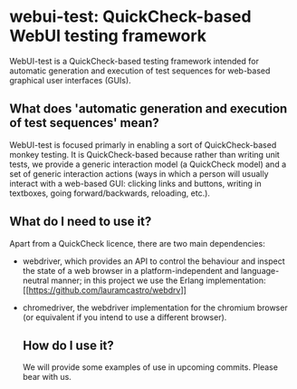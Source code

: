 # webui-test: QuickCheck-based WebUI testing framework

WebUI-test is a QuickCheck-based testing framework intended for
automatic generation and execution of test sequences for
web-based graphical user interfaces (GUIs).

## What does 'automatic generation and execution of test sequences' mean?

WebUI-test is focused primarly in enabling a sort of QuickCheck-based
monkey testing. It is QuickCheck-based because rather than writing
unit tests, we provide a generic interaction model (a QuickCheck model)
and a set of generic interaction actions (ways in which a person will
usually interact with a web-based GUI: clicking links and buttons,
writing in textboxes, going forward/backwards, reloading, etc.).

## What do I need to use it?

Apart from a QuickCheck licence, there are two main dependencies:

* webdriver, which provides an API to control the behaviour and inspect the
  state of a web browser in a platform-independent and language-neutral manner;
  in this project we use the Erlang implementation: [[https://github.com/lauramcastro/webdrv]]
* chromedriver, the webdriver implementation for the chromium browser (or
  equivalent if you intend to use a different browser).
  
  ## How do I use it?
  
  We will provide some examples of use in upcoming commits. Please bear
  with us.
